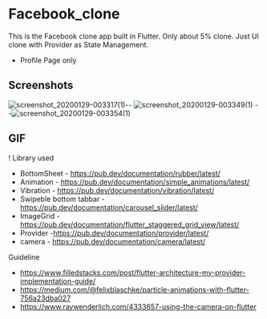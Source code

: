 # Facebook_clone

This is the Facebook  clone app built in Flutter. Only about 5% clone. Just UI clone with Provider as State Management.
- Profile Page only

## Screenshots

![screenshot_20200129-003317(1)](https://user-images.githubusercontent.com/14199227/73321644-18f14900-427e-11ea-9390-62f3637e54c5.jpg)--
![screenshot_20200129-003349(1)](https://user-images.githubusercontent.com/14199227/73321658-29a1bf00-427e-11ea-9a16-f8a592378a36.jpg) --![screenshot_20200129-003354(1)](https://user-images.githubusercontent.com/14199227/73321671-37efdb00-427e-11ea-87d7-13cf4d4d7751.jpg)

## GIF

!
Library used
  - BottomSheet - https://pub.dev/documentation/rubber/latest/
  - Animation - https://pub.dev/documentation/simple_animations/latest/
  - Vibration - https://pub.dev/documentation/vibration/latest/
  - Swipeble bottom tabbar - https://pub.dev/documentation/carousel_slider/latest/
  - ImageGrid - https://pub.dev/documentation/flutter_staggered_grid_view/latest/
  - Provider -https://pub.dev/documentation/provider/latest/
  - camera - https://pub.dev/documentation/camera/latest/

Guideline
  - https://www.filledstacks.com/post/flutter-architecture-my-provider-implementation-guide/
  -  https://medium.com/@felixblaschke/particle-animations-with-flutter-756a23dba027
  -  https://www.raywenderlich.com/4333657-using-the-camera-on-flutter
